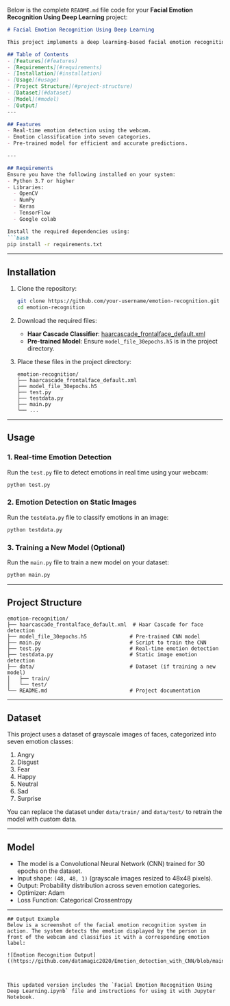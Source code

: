 Below is the complete `README.md` file code for your **Facial Emotion Recognition Using Deep Learning** project:

```markdown
# Facial Emotion Recognition Using Deep Learning

This project implements a deep learning-based facial emotion recognition system. Using a trained Convolutional Neural Network (CNN), it classifies emotions from grayscale images of human faces into one of seven categories: Angry, Disgust, Fear, Happy, Neutral, Sad, and Surprise.

## Table of Contents
- [Features](#features)
- [Requirements](#requirements)
- [Installation](#installation)
- [Usage](#usage)
- [Project Structure](#project-structure)
- [Dataset](#dataset)
- [Model](#model)
- [Output]
---

## Features
- Real-time emotion detection using the webcam.
- Emotion classification into seven categories.
- Pre-trained model for efficient and accurate predictions.

---

## Requirements
Ensure you have the following installed on your system:
- Python 3.7 or higher
- Libraries:
  - OpenCV
  - NumPy
  - Keras
  - TensorFlow
  - Google colab

Install the required dependencies using:
```bash
pip install -r requirements.txt
```

---

## Installation
1. Clone the repository:
   ```bash
   git clone https://github.com/your-username/emotion-recognition.git
   cd emotion-recognition
   ```

2. Download the required files:
   - **Haar Cascade Classifier**: [haarcascade_frontalface_default.xml](https://github.com/opencv/opencv/blob/master/data/haarcascades/haarcascade_frontalface_default.xml)
   - **Pre-trained Model**: Ensure `model_file_30epochs.h5` is in the project directory.

3. Place these files in the project directory:
   ```
   emotion-recognition/
   ├── haarcascade_frontalface_default.xml
   ├── model_file_30epochs.h5
   ├── test.py
   ├── testdata.py
   ├── main.py
   └── ...
   ```

---

## Usage
### 1. Real-time Emotion Detection
Run the `test.py` file to detect emotions in real time using your webcam:
```bash
python test.py
```

### 2. Emotion Detection on Static Images
Run the `testdata.py` file to classify emotions in an image:
```bash
python testdata.py
```

### 3. Training a New Model (Optional)
Run the `main.py` file to train a new model on your dataset:
```bash
python main.py
```

---

## Project Structure
```
emotion-recognition/
├── haarcascade_frontalface_default.xml  # Haar Cascade for face detection
├── model_file_30epochs.h5              # Pre-trained CNN model
├── main.py                             # Script to train the CNN
├── test.py                             # Real-time emotion detection
├── testdata.py                         # Static image emotion detection
├── data/                               # Dataset (if training a new model)
│   ├── train/
│   └── test/
└── README.md                           # Project documentation
```

---

## Dataset
This project uses a dataset of grayscale images of faces, categorized into seven emotion classes:
1. Angry
2. Disgust
3. Fear
4. Happy
5. Neutral
6. Sad
7. Surprise

You can replace the dataset under `data/train/` and `data/test/` to retrain the model with custom data.

---

## Model
- The model is a Convolutional Neural Network (CNN) trained for 30 epochs on the dataset.
- Input shape: `(48, 48, 1)` (grayscale images resized to 48x48 pixels).
- Output: Probability distribution across seven emotion categories.
- Optimizer: Adam
- Loss Function: Categorical Crossentropy
---
```
## Output Example
Below is a screenshot of the facial emotion recognition system in action. The system detects the emotion displayed by the person in front of the webcam and classifies it with a corresponding emotion label:

![Emotion Recognition Output]((https://github.com/datamagic2020/Emotion_detection_with_CNN/blob/main/emoition_detection.png)



This updated version includes the `Facial Emotion Recognition Using Deep Learning.ipynb` file and instructions for using it with Jupyter Notebook.
